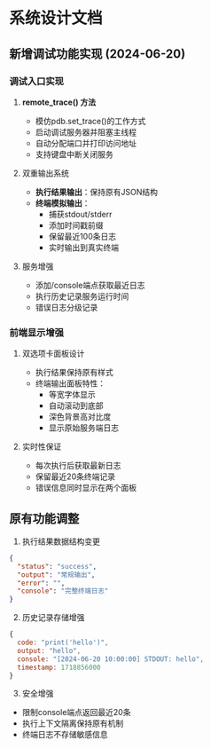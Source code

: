 # 系统设计文档

## 新增调试功能实现 (2024-06-20)

### 调试入口实现
1. **remote_trace() 方法**
   - 模仿pdb.set_trace()的工作方式
   - 启动调试服务器并阻塞主线程
   - 自动分配端口并打印访问地址
   - 支持键盘中断关闭服务

2. 双重输出系统
   - **执行结果输出**：保持原有JSON结构
   - **终端模拟输出**：
     - 捕获stdout/stderr
     - 添加时间戳前缀
     - 保留最近100条日志
     - 实时输出到真实终端

3. 服务增强
   - 添加/console端点获取最近日志
   - 执行历史记录服务运行时间
   - 错误日志分级记录

### 前端显示增强
1. 双选项卡面板设计
   - 执行结果保持原有样式
   - 终端输出面板特性：
     - 等宽字体显示
     - 自动滚动到底部
     - 深色背景高对比度
     - 显示原始服务端日志

2. 实时性保证
   - 每次执行后获取最新日志
   - 保留最近20条终端记录
   - 错误信息同时显示在两个面板

## 原有功能调整
1. 执行结果数据结构变更
```json
{
  "status": "success",
  "output": "常规输出",
  "error": "",
  "console": "完整终端日志" 
}
```

2. 历史记录存储增强
```javascript
{
  code: "print('hello')",
  output: "hello",
  console: "[2024-06-20 10:00:00] STDOUT: hello", 
  timestamp: 1718856000
}
```

3. 安全增强
- 限制console端点返回最近20条
- 执行上下文隔离保持原有机制
- 终端日志不存储敏感信息